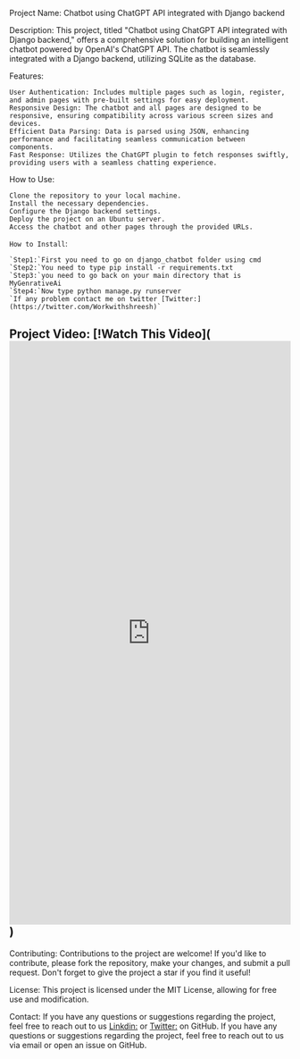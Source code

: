 Project Name: Chatbot using ChatGPT API integrated with Django backend

Description:
This project, titled "Chatbot using ChatGPT API integrated with Django backend," offers a comprehensive solution for building an intelligent chatbot powered by OpenAI's ChatGPT API. The chatbot is seamlessly integrated with a Django backend, utilizing SQLite as the database.

Features:

    User Authentication: Includes multiple pages such as login, register, and admin pages with pre-built settings for easy deployment.
    Responsive Design: The chatbot and all pages are designed to be responsive, ensuring compatibility across various screen sizes and devices.
    Efficient Data Parsing: Data is parsed using JSON, enhancing performance and facilitating seamless communication between components.
    Fast Response: Utilizes the ChatGPT plugin to fetch responses swiftly, providing users with a seamless chatting experience.

How to Use:

    Clone the repository to your local machine.
    Install the necessary dependencies.
    Configure the Django backend settings.
    Deploy the project on an Ubuntu server.
    Access the chatbot and other pages through the provided URLs.
    

`How to Install`:

    `Step1:`First you need to go on django_chatbot folder using cmd
    `Step2:`You need to type pip install -r requirements.txt
    `Step3:`you need to go back on your main directory that is MyGenrativeAi
    `Step4:`Now type python manage.py runserver
    `If any problem contact me on twitter [Twitter:](https://twitter.com/Workwithshreesh)`

   ## Project Video: [!Watch This Video](<iframe src="https://www.linkedin.com/embed/feed/update/urn:li:ugcPost:7172300429739986945" height="1045" width="504" frameborder="0" allowfullscreen="" title="Embedded post"></iframe>)

Contributing:
Contributions to the project are welcome! If you'd like to contribute, please fork the repository, make your changes, and submit a pull request. Don't forget to give the project a star if you find it useful!

License:
This project is licensed under the MIT License, allowing for free use and modification.

Contact:
If you have any questions or suggestions regarding the project, feel free to reach out to us [Linkdin:](https://www.linkedin.com/in/workwithshreesh/) or [Twitter:](https://twitter.com/Workwithshreesh) on GitHub.
If you have any questions or suggestions regarding the project, feel free to reach out to us via email or open an issue on GitHub.
